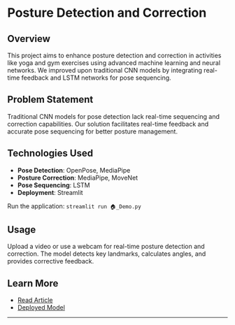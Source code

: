 # Posture Detection and Correction

## Overview

This project aims to enhance posture detection and correction in activities like yoga and gym exercises using advanced machine learning and neural networks. We improved upon traditional CNN models by integrating real-time feedback and LSTM networks for pose sequencing.

## Problem Statement

Traditional CNN models for pose detection lack real-time sequencing and correction capabilities. Our solution facilitates real-time feedback and accurate pose sequencing for better posture management.

## Technologies Used
- **Pose Detection**: OpenPose, MediaPipe
- **Posture Correction**: MediaPipe, MoveNet
- **Pose Sequencing**: LSTM
- **Deployment**: Streamlit

Run the application:
    ```
    streamlit run 🏠️_Demo.py
    ```

## Usage

Upload a video or use a webcam for real-time posture detection and correction. The model detects key landmarks, calculates angles, and provides corrective feedback.


## Learn More

- [Read Article](https://medium.com/@raja.pandey21/perfecting-posture-how-ai-is-making-us-stand-taller-712d56abbaa1)
- [Deployed Model](https://gymexercise.streamlit.app/)

---



